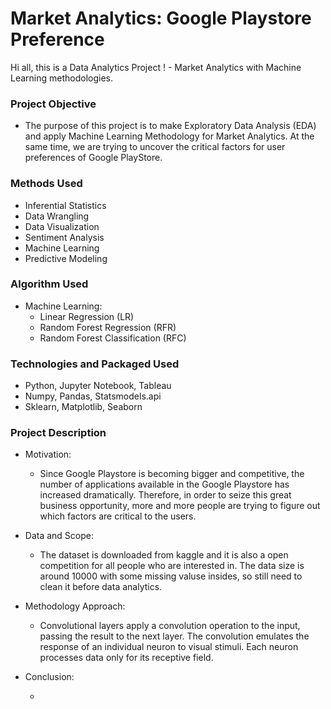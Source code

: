 # Market Analytics: Google Playstore Preference 
Hi all, this is a Data Analytics Project ! - Market Analytics with Machine Learning methodologies.


### Project Objective

* The purpose of this project is to make Exploratory Data Analysis (EDA) and apply Machine Learning Methodology for Market Analytics. At the same time, we are trying to uncover the critical factors for user preferences of Google PlayStore.


### Methods Used

* Inferential Statistics
* Data Wrangling
* Data Visualization
* Sentiment Analysis
* Machine Learning
* Predictive Modeling


### Algorithm Used

- Machine Learning: 
  - Linear Regression (LR)
  - Random Forest Regression (RFR)
  - Random Forest Classification (RFC)


### Technologies and Packaged Used

* Python, Jupyter Notebook, Tableau
* Numpy, Pandas, Statsmodels.api
* Sklearn, Matplotlib, Seaborn


### Project Description

* Motivation:

  - Since Google Playstore is becoming bigger and competitive, the number of applications available in the Google Playstore has increased dramatically. Therefore, in order to seize this great business opportunity, more and more people are trying to figure out which factors are critical to the users.  
  
  
* Data and Scope:

  - The dataset is downloaded from kaggle and it is also a open competition for all people who are interested in. The data size is around 10000 with some missing valuse insides, so still need to clean it before data analytics.
  
  
* Methodology Approach:

  - Convolutional layers apply a convolution operation to the input, passing the result to the next layer. The convolution emulates the response of an individual neuron to visual stimuli. Each neuron processes data only for its receptive field.

  
* Conclusion:

  - 
